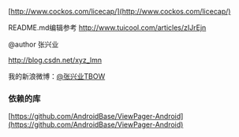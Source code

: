 [http://www.cockos.com/licecap/](http://www.cockos.com/licecap/)


README.md编辑参考
http://www.tuicool.com/articles/zIJrEjn




  @author 张兴业
  
  http://blog.csdn.net/xyz_lmn
  
  我的新浪微博：[@张兴业TBOW](http://weibo.com/xyzlmn)

### 依赖的库 ###

[https://github.com/AndroidBase/ViewPager-Android](https://github.com/AndroidBase/ViewPager-Android)
